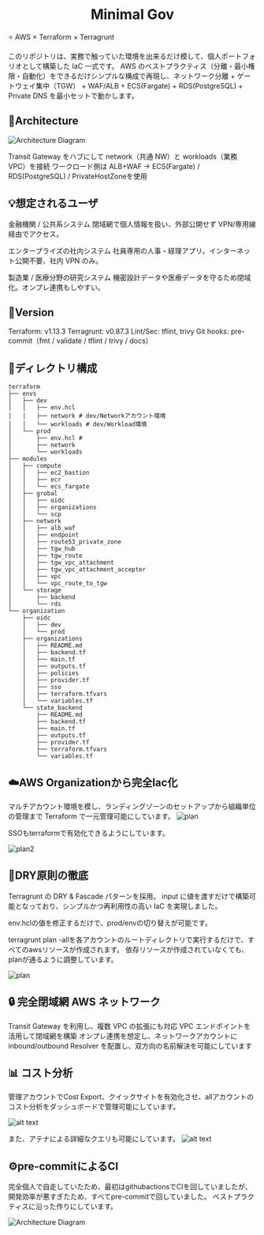<div align="center">

# Minimal Gov

</div>
⭐ AWS × Terraform × Terragrunt

このリポジトリは、実務で触っていた環境を出来るだけ模して、個人ポートフォリオとして構築した IaC 一式です。
AWS のベストプラクティス（分離・最小権限・自動化）をできるだけシンプルな構成で再現し、ネットワーク分離 + ゲートウェイ集中（TGW） + WAF/ALB + ECS(Fargate) + RDS(PostgreSQL) + Private DNS を最小セットで動かします。

## 🧭Architecture

![Architecture Diagram](./image/アーキテクチャ図.png)

Transit Gateway をハブにして network（共通 NW）と workloads（業務 VPC）を接続
ワークロード側は ALB+WAF → ECS(Fargate) / RDS(PostgreSQL) / PrivateHostZoneを使用

## 💡想定されるユーザ
金融機関 / 公共系システム
閉域網で個人情報を扱い、外部公開せず VPN/専用線経由でアクセス。

エンタープライズの社内システム
社員専用の人事・経理アプリ。インターネット公開不要、社内 VPN のみ。

製造業 / 医療分野の研究システム
機密設計データや医療データを守るため閉域化。オンプレ連携もしやすい。

## 🔢Version
Terraform: v1.13.3
Terragrunt: v0.87.3
Lint/Sec: tflint, trivy
Git hooks: pre-commit（fmt / validate / tflint / trivy / docs）

## 📂ディレクトリ構成
```
terraform
├── envs
│   ├── dev
│   │   ├── env.hcl
│   │   ├── network # dev/Networkアカウント環境
│   │   └── workloads # dev/Workload環境
│   └── prod
│       ├── env.hcl # 
│       ├── network
│       └── workloads
├── modules
│   ├── compute
│   │   ├── ec2_bastion
│   │   ├── ecr
│   │   └── ecs_fargate
│   ├── grobal
│   │   ├── oidc
│   │   ├── organizations
│   │   └── scp
│   ├── network
│   │   ├── alb_waf
│   │   ├── endpoint
│   │   ├── route53_private_zone
│   │   ├── tgw_hub
│   │   ├── tgw_route
│   │   ├── tgw_vpc_attachment
│   │   ├── tgw_vpc_attachment_accepter
│   │   ├── vpc
│   │   └── vpc_route_to_tgw
│   └── storage
│       ├── backend
│       └── rds
└── organization
    ├── oidc
    │   ├── dev
    │   └── prod
    ├── organizations
    │   ├── README.md
    │   ├── backend.tf
    │   ├── main.tf
    │   ├── outputs.tf
    │   ├── policies
    │   ├── provider.tf
    │   ├── sso
    │   ├── terraform.tfvars
    │   └── variables.tf
    └── state_backend
        ├── README.md
        ├── backend.tf
        ├── main.tf
        ├── outputs.tf
        ├── provider.tf
        ├── terraform.tfvars
        └── variables.tf

```

## ☁️AWS Organizationから完全Iac化
マルチアカウント環境を模し、ランディングゾーンのセットアップから組織単位の管理まで Terraform で一元管理可能にしています。
![plan](./image/organization%20apply.png)

SSOもterraformで有効化できるようにしています。

![plan2](./image/sso.png)

## 🧩DRY原則の徹底
Terragrunt の DRY & Fascade パターンを採用。
input に値を渡すだけで構築可能となっており、シンプルかつ再利用性の高い IaC を実現しました。

env.hclの値を修正するだけで、prod/envの切り替えが可能です。

terragrunt plan -allを各アカウントのルートディレクトリで実行するだけで、すべてのawsリソースが作成されます。
依存リソースが作成されていなくても、planが通るように調整しています。

![plan](./image/plan.png)

## 🔒 完全閉域網 AWS ネットワーク
Transit Gateway を利用し、複数 VPC の拡張にも対応
VPC エンドポイントを活用して閉域網を構築
オンプレ連携を想定し、ネットワークアカウントに inbound/outbound Resolver を配置し、双方向の名前解決を可能にしています

## 📊 コスト分析
管理アカウントでCost Export、クイックサイトを有効化させ、allアカウントのコスト分析をダッシュボードで管理可能にしています。

![alt text](./image/costdashboad.png)

また、アテナによる詳細なクエリも可能にしています。
![alt text](./image/athena.png)

## ⚙️pre-commitによるCI
完全個人で自走していたため、最初はgithubactionsでCIを回していましたが、開発効率が悪すぎたため、すべてpre-commitで回していました。
ベストプラクティスに沿った作りにしています。


![Architecture Diagram](./image/pre-commit.png)

